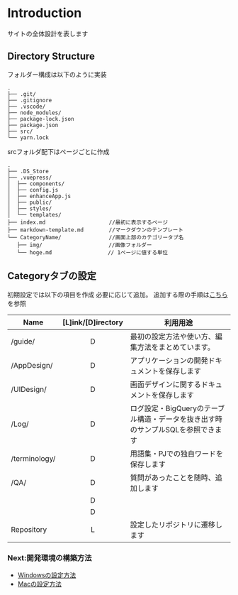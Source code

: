 # Introduction

<EditMetaInfo/>

サイトの全体設計を表します

## Directory Structure

フォルダー構成は以下のように実装

```
.
├── .git/
├── .gitignore
├── .vscode/
├── node_modules/
├── package-lock.json
├── package.json
├── src/
└── yarn.lock

```

srcフォルダ配下はページごとに作成

```
.
├── .DS_Store
├── .vuepress/
│  ├── components/
│  ├── config.js
│  ├── enhanceApp.js
│  ├── public/
│  ├── styles/
│  └── templates/
├── index.md                    //最初に表示するページ
├── markdown-template.md        //マークダウンのテンプレート
└── CategoryName/               //画面上部のカテゴリータブ名
   ├── img/　　　　　　　　　　　　 //画像フォルダー
   └── hoge.md               　 // 1ページに値する単位
```

## Categoryタブの設定
初期設定では以下の項目を作成
必要に応じて追加。
追加する際の手順は[こちら](setting/setting-add-category.md)を参照

| Name          | [L]ink/[D]irectory | 利用用途                                                                        |
| ------------- | :----------------: | ------------------------------------------------------------------------------- |
| /guide/       |         D          | 最初の設定方法や使い方、編集方法をまとめています。                              |
| /AppDesign/   |         D          | アプリケーションの開発ドキュメントを保存します                                  |
| /UIDesign/    |         D          | 画面デザインに関するドキュメントを保存します                                    |
| /Log/         |         D          | ログ設定・BigQueryのテーブル構造・データを抜き出す時のサンプルSQLを参照できます |
| /terminology/ |         D          | 用語集・PJでの独自ワードを保存します                                            |
| /QA/          |         D          | 質問があったことを随時、追加します                                              |
|               |         D          |                                                                                 |
|               |         D          |                                                                                 |
| Repository    |         L          | 設定したリポジトリに遷移します                                                  |



### Next:開発環境の構築方法

- [Windowsの設定方法](setting/setting-windows.md)
- [Macの設定方法](setting/setting-mac.md)

